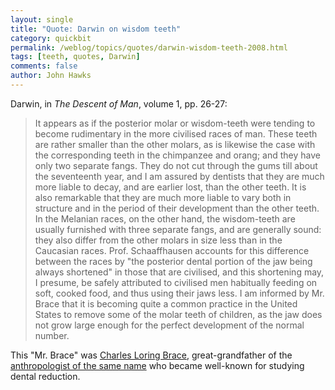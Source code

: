 ```yaml
---
layout: single 
title: "Quote: Darwin on wisdom teeth" 
category: quickbit
permalink: /weblog/topics/quotes/darwin-wisdom-teeth-2008.html
tags: [teeth, quotes, Darwin] 
comments: false 
author: John Hawks 
---
```


Darwin, in <i>The Descent of Man</i>, volume 1, pp. 26-27: 

<blockquote>It appears as if the posterior molar or wisdom-teeth were tending to become rudimentary in the more civilised races of man. These teeth are rather smaller than the other molars, as is likewise the case with the corresponding teeth in the chimpanzee and orang; and they have only two separate fangs. They do not cut through the gums till about the seventeenth year, and I am assured by dentists that they are much more liable to decay, and are earlier lost, than the other teeth. It is also remarkable that they are much more liable to vary both in structure and in the period of their development than the other teeth. In the Melanian races, on the other hand, the wisdom-teeth are usually furnished with three separate fangs, and are generally sound: they also differ from the other molars in size less than in the Caucasian races. Prof. Schaaffhausen accounts for this difference between the races by "the posterior dental portion of the jaw being always shortened" in those that are civilised, and this shortening may, I presume, be safely attributed to civilised men habitually feeding on soft, cooked food, and thus using their jaws less. I am informed by Mr. Brace that it is becoming quite a common practice in the United States to remove some of the molar teeth of children, as the jaw does not grow large enough for the perfect development of the normal number.</blockquote>

This "Mr. Brace" was <a href="http://en.wikipedia.org/wiki/Charles_Loring_Brace">Charles Loring Brace</a>, great-grandfather of the <a href="http://en.wikipedia.org/wiki/C._Loring_Brace">anthropologist of the same name</a> who became well-known for studying dental reduction. 



